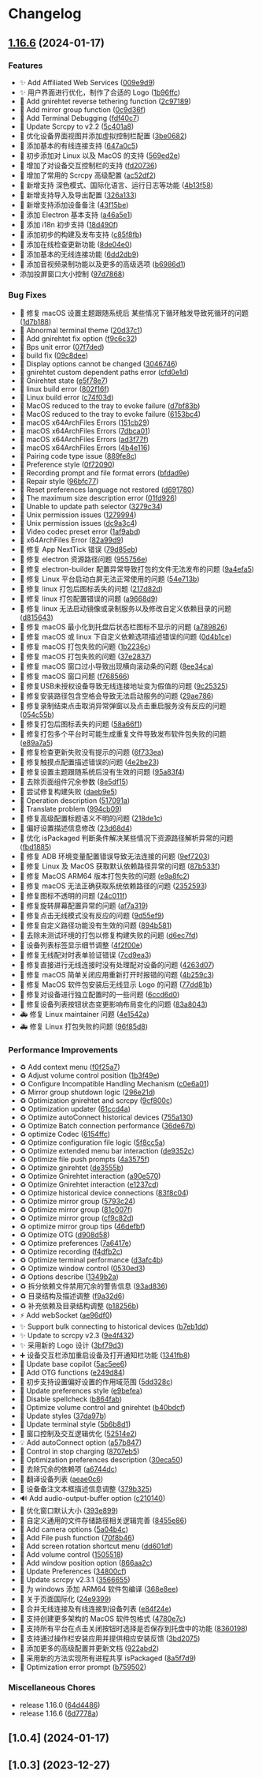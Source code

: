 # Changelog

## [1.16.6](https://github.com/vuisme/escrcpy/compare/v1.16.6...v1.16.6) (2024-01-17)


### Features

* ✨ Add Affiliated Web Services ([009e9d9](https://github.com/vuisme/escrcpy/commit/009e9d90712b72f919b1f12f1f4c6848d0837989))
* ✨ 用户界面进行优化，制作了合适的 Logo ([1b96ffc](https://github.com/vuisme/escrcpy/commit/1b96ffca2ba8f1bf850ad428c02b2ca6cbc85db7))
* 🎉 Add gnirehtet reverse tethering function ([2c97189](https://github.com/vuisme/escrcpy/commit/2c9718997b97919b681e31ceabd87b1f96b13c07))
* 🎉 Add mirror group function ([0c9d36f](https://github.com/vuisme/escrcpy/commit/0c9d36fddbd7989073c514bc56a136ad3dc6f98d))
* 🎉 Add Terminal Debugging ([fdf40c7](https://github.com/vuisme/escrcpy/commit/fdf40c70e87a7e6fa79acdde16b6222b19a66a30))
* 🎉 Update Scrcpy to v2.2 ([5c401a8](https://github.com/vuisme/escrcpy/commit/5c401a82ff44dc3f02d296c64c6fdd4ab1d9523d))
* 🎉 优化设备界面视图并添加虚拟控制栏配置 ([3be0682](https://github.com/vuisme/escrcpy/commit/3be0682078f9f6896fa9cd6a5128290820098889))
* 📝 添加基本的有线连接支持 ([647a0c5](https://github.com/vuisme/escrcpy/commit/647a0c56062a930d6957d54495491580e36dca8b))
* 🚀 初步添加对 Linux 以及 MacOS 的支持 ([569ed2e](https://github.com/vuisme/escrcpy/commit/569ed2e2fa13a48d9eeb3fa04b8346beca66414a))
* 🚀 增加了对设备交互控制栏的支持 ([fd20736](https://github.com/vuisme/escrcpy/commit/fd207364a4cb68e352b594bf2d55905e53949a33))
* 🚀 增加了常用的 Scrcpy 高级配置 ([ac52df2](https://github.com/vuisme/escrcpy/commit/ac52df2add6b94d51a86576e40621d584f9c9832))
* 🚀 新增支持 深色模式、国际化语言、运行日志等功能 ([4b13f58](https://github.com/vuisme/escrcpy/commit/4b13f5892bf2b1197fdb460ab4b88ccd60eeabd1))
* 🚀 新增支持导入及导出配置 ([326a133](https://github.com/vuisme/escrcpy/commit/326a13346050ac02a7b8ffab2aeadda3c803ec45))
* 🚀 新增支持添加设备备注 ([43f15be](https://github.com/vuisme/escrcpy/commit/43f15be265368766d122f752e59cd4ed623c695d))
* 🚀 添加 Electron 基本支持 ([a46a5e1](https://github.com/vuisme/escrcpy/commit/a46a5e1154826079975e4e1a8b3a7e0955273f4d))
* 🚀 添加 i18n 初步支持 ([18d490f](https://github.com/vuisme/escrcpy/commit/18d490f3716b86f99c00cb3150e444ead2e69021))
* 🚀 添加初步的构建及发布支持 ([c85f8fb](https://github.com/vuisme/escrcpy/commit/c85f8fb187c3f2d86c2f709e7aee839e74dfe090))
* 🚀 添加在线检查更新功能 ([8de04e0](https://github.com/vuisme/escrcpy/commit/8de04e0d6a178f159f2dbdeba888df54386dc64e))
* 🚀 添加基本的无线连接功能 ([6dd2db9](https://github.com/vuisme/escrcpy/commit/6dd2db9da927beef6e298ebdaf47f45326fee513))
* 🚀 添加音视频录制功能以及更多的高级选项 ([b6986d1](https://github.com/vuisme/escrcpy/commit/b6986d14de2accee314dac1986f467fbd2893877))
* 添加投屏窗口大小控制 ([97d7868](https://github.com/vuisme/escrcpy/commit/97d7868abaf321a5693b621b97af82ecf3fa9ada))


### Bug Fixes

* 🎨 修复 macOS 设置主题跟随系统后 某些情况下循环触发导致死循环的问题 ([1d7b188](https://github.com/vuisme/escrcpy/commit/1d7b188885998552b4fd371ba76b666243cd743c))
* 🐛 Abnormal terminal theme ([20d37c1](https://github.com/vuisme/escrcpy/commit/20d37c11b4e7a48a046e8b08b693d0191c4aaf77))
* 🐛 Add gnirehtet fix option ([f9c6c32](https://github.com/vuisme/escrcpy/commit/f9c6c321744bcf5ab4e7e2aaab6f9fef1aa72cc0))
* 🐛 Bps unit error ([07f7ded](https://github.com/vuisme/escrcpy/commit/07f7ded0b5e1a2404b89217816d08eac5c904ba2))
* 🐛 build fix ([09c8dee](https://github.com/vuisme/escrcpy/commit/09c8deeca9d919502b77e3dfbd253ae8b77b651b))
* 🐛 Display options cannot be changed ([3046746](https://github.com/vuisme/escrcpy/commit/3046746de808d91e776c6176a5613e5f44309b36))
* 🐛 gnirehtet custom dependent paths error ([cfd0e1d](https://github.com/vuisme/escrcpy/commit/cfd0e1dc5f2e248923def25cebe0cffba56125b7))
* 🐛 Gnirehtet state ([e5f78e7](https://github.com/vuisme/escrcpy/commit/e5f78e7f86d4734b9f355cf1fb49c533e04a1b89))
* 🐛 linux build error ([802f16f](https://github.com/vuisme/escrcpy/commit/802f16f7f00f28cc3319af6da9883c9efa299559))
* 🐛 Linux build error ([c74f03d](https://github.com/vuisme/escrcpy/commit/c74f03dff6ed9eb2ffa7e928e2ee7825019fc679))
* 🐛 MacOS reduced to the tray to evoke failure ([d7bf83b](https://github.com/vuisme/escrcpy/commit/d7bf83b488df11cd18478b837de2c2c141bba470))
* 🐛 MacOS reduced to the tray to evoke failure ([6153bc4](https://github.com/vuisme/escrcpy/commit/6153bc4c52c7fa9c5b848407d218c95ac253f7b7))
* 🐛 macOS x64ArchFiles Errors ([151cb29](https://github.com/vuisme/escrcpy/commit/151cb2967960f91d12137da7ee03306d6e5a1677))
* 🐛 macOS x64ArchFiles Errors ([7dbca01](https://github.com/vuisme/escrcpy/commit/7dbca016044b156c6fb76b4c2e14a6cf920af32c))
* 🐛 macOS x64ArchFiles Errors ([ad3f77f](https://github.com/vuisme/escrcpy/commit/ad3f77f8a12666503ade9ecc4be747e901e63567))
* 🐛 macOS x64ArchFiles Errors ([4b4e116](https://github.com/vuisme/escrcpy/commit/4b4e11642b5bd35e37c25f6eea58cec49355bfb3))
* 🐛 Pairing code type issue ([889fe8c](https://github.com/vuisme/escrcpy/commit/889fe8c805e968feefc73661aa125ee0e197c006))
* 🐛 Preference style ([0f72090](https://github.com/vuisme/escrcpy/commit/0f7209064beb26301e3e1e90269938fba03c7d70))
* 🐛 Recording prompt and file format errors ([bfdad9e](https://github.com/vuisme/escrcpy/commit/bfdad9e8dee31f0c8e59078ebbed646bab499375))
* 🐛 Repair style ([96bfc77](https://github.com/vuisme/escrcpy/commit/96bfc7770e5142965540fec2d19a84b74106629c))
* 🐛 Reset preferences language not restored ([d691780](https://github.com/vuisme/escrcpy/commit/d69178013359b7f2499e4a66c4c124dcb425cfe2))
* 🐛 The maximum size description error ([01fd926](https://github.com/vuisme/escrcpy/commit/01fd9264a6f5ad03a0ab2de3cfba5e1d1e4c0924))
* 🐛 Unable to update path selector ([3279c34](https://github.com/vuisme/escrcpy/commit/3279c34bf014780a83ea38b475ef0698490041c7))
* 🐛 Unix permission issues ([1279994](https://github.com/vuisme/escrcpy/commit/12799943ffe01b6196928599c92021d10e9210d0))
* 🐛 Unix permission issues ([dc9a3c4](https://github.com/vuisme/escrcpy/commit/dc9a3c4ae0c87384381dd3bb3311c19eadddf334))
* 🐛 Video codec preset error ([1af9abd](https://github.com/vuisme/escrcpy/commit/1af9abd8eafce1874e2f122b16bcc0dee56f28d3))
* 🐛 x64ArchFiles Error ([82a99d9](https://github.com/vuisme/escrcpy/commit/82a99d9c134639580b16fc54df3332e3b75f4f87))
* 🐛 修复 App NextTick 错误 ([79d85eb](https://github.com/vuisme/escrcpy/commit/79d85ebeee8f7d93913f3f3f9aeeeb7d02fda292))
* 🐛 修复 electron 资源路径问题 ([955756e](https://github.com/vuisme/escrcpy/commit/955756e114a485ec3595d39d5b45185a3970258f))
* 🐛 修复 electron-builder 配置异常导致打包的文件无法发布的问题 ([9a4efa5](https://github.com/vuisme/escrcpy/commit/9a4efa5e4ded0b1e4fc7dfe71f43eb953e8dc64e))
* 🐛 修复 Linux 平台启动白屏无法正常使用的问题 ([54e713b](https://github.com/vuisme/escrcpy/commit/54e713b1dfb1f1ed470e13f7ea512442a53764fc))
* 🐛 修复 linux 打包后图标丢失的问题 ([217d82d](https://github.com/vuisme/escrcpy/commit/217d82d03e98f6e3a0a9e8b8f737eccbb3fa5350))
* 🐛 修复 linux 打包配置错误的问题 ([a9668d9](https://github.com/vuisme/escrcpy/commit/a9668d943f13ae77c22aa84d99f998d8c3086781))
* 🐛 修复 linux 无法启动镜像或录制服务以及修改自定义依赖目录的问题 ([d815643](https://github.com/vuisme/escrcpy/commit/d8156437bc8aa77f8c40a4d3fb9bba587f927436))
* 🐛 修复 macOS 最小化到托盘后状态栏图标不显示的问题 ([a789826](https://github.com/vuisme/escrcpy/commit/a78982673fe7ddb559c49d99453fd0a87a59981f))
* 🐛 修复 macOS 或 linux 下自定义依赖选项描述错误的问题 ([0d4b1ce](https://github.com/vuisme/escrcpy/commit/0d4b1cee13bb4d0df429cb89d53b979c142c0101))
* 🐛 修复 macOS 打包失败的问题 ([1b2236c](https://github.com/vuisme/escrcpy/commit/1b2236c908b2b27cf85a50ef4b1a056df102c7de))
* 🐛 修复 macOS 打包失败的问题 ([37e2837](https://github.com/vuisme/escrcpy/commit/37e283784ec0da4cc8f173bc8a90a3d675eafa9c))
* 🐛 修复 macOS 窗口过小导致出现横向滚动条的问题 ([8ee34ca](https://github.com/vuisme/escrcpy/commit/8ee34cafee6c3ddbb866b9c58731c16b4287648c))
* 🐛 修复 macOS 窗口问题 ([f768566](https://github.com/vuisme/escrcpy/commit/f768566636f737bc98d89c443de27a69b343a21f))
* 🐛 修复USB未授权设备导致无线连接地址变为假值的问题 ([9c25325](https://github.com/vuisme/escrcpy/commit/9c25325d672a3447df21abe9bc01a7c22b440ec9))
* 🐛 修复安装路径包含空格会导致无法启动服务的问题 ([29ae786](https://github.com/vuisme/escrcpy/commit/29ae786768bafdf72e68a5a7c17bc9fa4d75ba9e))
* 🐛 修复录制结束点击取消异常弹窗以及点击重启服务没有反应的问题 ([054c55b](https://github.com/vuisme/escrcpy/commit/054c55b26deeff7b5c90b93aa0ca588fa0a5ce43))
* 🐛 修复打包后图标丢失的问题 ([58a66f1](https://github.com/vuisme/escrcpy/commit/58a66f1b8576bbaf1fc53649ccb786d4b62137d9))
* 🐛 修复打包多个平台时可能生成重复文件导致发布软件包失败的问题 ([e89a7a5](https://github.com/vuisme/escrcpy/commit/e89a7a564fe8b685e8057b398921eaa383af8ac2))
* 🐛 修复检查更新失败没有提示的问题 ([6f733ea](https://github.com/vuisme/escrcpy/commit/6f733ea76d6ad805bc4c11f480f3bd07afc5615a))
* 🐛 修复触摸点配置描述错误的问题 ([4e2be23](https://github.com/vuisme/escrcpy/commit/4e2be23815418af1e693f53362948a6b6806a0a9))
* 🐛 修复设置主题跟随系统后没有生效的问题 ([95a83f4](https://github.com/vuisme/escrcpy/commit/95a83f4072c9428ec12dd18cab9f6f8566f83a1f))
* 🐛 去除页面组件冗余参数 ([8e5df15](https://github.com/vuisme/escrcpy/commit/8e5df15f6aad94e0eb783961605dc8032c253a7a))
* 🐛 尝试修复构建失败 ([daeb9e5](https://github.com/vuisme/escrcpy/commit/daeb9e5facfe9575182462f05106ed3b6cacee41))
* 📝 Operation description ([517091a](https://github.com/vuisme/escrcpy/commit/517091a5ca56a367fae17c535783f3025afa8af9))
* 📝 Translate problem ([994cb09](https://github.com/vuisme/escrcpy/commit/994cb094285cb3d1dc5d14ecbf40e45e057033b8))
* 📝 修复高级配置标题语义不明的问题 ([218de1c](https://github.com/vuisme/escrcpy/commit/218de1c7a427f7348736d0c0207bd1c5592e8f3d))
* 📝 偏好设置描述信息修改 ([23d68d4](https://github.com/vuisme/escrcpy/commit/23d68d475054ad2f82d5e90919ddc11934ae64fb))
* 🔧 优化 isPackaged 判断条件解决某些情况下资源路径解析异常的问题 ([fbd1885](https://github.com/vuisme/escrcpy/commit/fbd188511df20fffefa936d75edb812abe16baa0))
* 🔧 修复 ADB 环境变量配置错误导致无法连接的问题 ([9ef7203](https://github.com/vuisme/escrcpy/commit/9ef720383e7af30640c7096f8d3cde84fd68a7b8))
* 🔧 修复 Linux 及 MacOS 获取默认依赖路径异常的问题 ([87b533f](https://github.com/vuisme/escrcpy/commit/87b533f714204659f72b1d88c3fec895125ee590))
* 🔧 修复 MacOS ARM64 版本打包失败的问题 ([e9a8fc2](https://github.com/vuisme/escrcpy/commit/e9a8fc2a625c60707f842fd7bbb1ca41e777fad2))
* 🔧 修复 macOS 无法正确获取系统依赖路径的问题 ([2352593](https://github.com/vuisme/escrcpy/commit/23525930a44c0e9bdd338fb55e11059ad7391484))
* 🔧 修复图标不透明的问题 ([24c011f](https://github.com/vuisme/escrcpy/commit/24c011f172eb8d4761090a0e036fae3f572d10bb))
* 🔧 修复旋转屏幕配置异常的问题 ([af7a319](https://github.com/vuisme/escrcpy/commit/af7a3192e4231be6dbc0bd681a14d7568b1e2ba2))
* 🔧 修复点击无线模式没有反应的问题 ([9d55ef9](https://github.com/vuisme/escrcpy/commit/9d55ef9187c02099b9428de87f8e661b7b3d2163))
* 🔧 修复自定义路径功能没有生效的问题 ([894b581](https://github.com/vuisme/escrcpy/commit/894b581988995ad8e6e386041b231722ca9e7ffa))
* 🔧 去除未测试环境的打包以修复构建失败的问题 ([d6ec7fd](https://github.com/vuisme/escrcpy/commit/d6ec7fdfbe9a079619da5c97f8512cffb91491ce))
* 🔧 设备列表标签显示细节调整 ([4f2f00e](https://github.com/vuisme/escrcpy/commit/4f2f00e3b54c944b39de991fbf59619bd40276ff))
* 🔨 修复无线配对时表单验证错误 ([7cd9ea3](https://github.com/vuisme/escrcpy/commit/7cd9ea3ae5b6b264eb223d969770bae742aab4b1))
* 🔨 修复直接进行无线连接时没有处理配对设备的问题 ([4263d07](https://github.com/vuisme/escrcpy/commit/4263d07076647f8ce3a4d21db72deac73d3825a7))
* 🚀 修复 macOS 简单关闭应用重新打开时报错的问题 ([4b259c3](https://github.com/vuisme/escrcpy/commit/4b259c3771d8923dec55845b6070d06a36e83e3b))
* 🚀 修复 MacOS 软件包安装后无线显示 Logo 的问题 ([77dd81b](https://github.com/vuisme/escrcpy/commit/77dd81b11533681bc0d9b62bfb77db8e40b27f71))
* 🚀 修复对设备进行独立配置时的一些问题 ([6ccd6d0](https://github.com/vuisme/escrcpy/commit/6ccd6d09a4220e16cf6c46d9502854028cfbc7c0))
* 🚀 修复设备列表按钮状态变更影响布局变化的问题 ([83a8043](https://github.com/vuisme/escrcpy/commit/83a8043b2524b30d0c5993260a6f673d22563251))
* 🚑️ 修复 Linux maintainer 问题 ([4e1542a](https://github.com/vuisme/escrcpy/commit/4e1542a54902a3177fe7448e59059b093168a653))
* 🚑️ 修复 Linux 打包失败的问题 ([96f85d8](https://github.com/vuisme/escrcpy/commit/96f85d8264d710b8b3b49da57d01981e4a08298b))


### Performance Improvements

* ♻️ Add context menu ([f0f25a7](https://github.com/vuisme/escrcpy/commit/f0f25a79ab8f85d590cbe83de742ae4ea32ad5a5))
* ♻️ Adjust volume control position ([1b3f49e](https://github.com/vuisme/escrcpy/commit/1b3f49edb2e263766f0c2cb9d0f67f463457199f))
* ♻️ Configure Incompatible Handling Mechanism ([c0e6a01](https://github.com/vuisme/escrcpy/commit/c0e6a015446916d638c2888626408f966d378e2e))
* ♻️ Mirror group shutdown logic ([296e21d](https://github.com/vuisme/escrcpy/commit/296e21dfcf5f2fb28eed1159757bddb15e00f515))
* ♻️ Optimization gnirehtet and scrcpy ([9cf800c](https://github.com/vuisme/escrcpy/commit/9cf800c2a0a12acda7465ec800257376ada7a102))
* ♻️ Optimization updater ([61ccd4a](https://github.com/vuisme/escrcpy/commit/61ccd4a4690a1da46a492ef4b6f78ba0778619fd))
* ♻️ Optimize autoConnect historical devices ([755a130](https://github.com/vuisme/escrcpy/commit/755a130ec0a0756c85d077ee1723c50457285802))
* ♻️ Optimize Batch connection performance ([36de67b](https://github.com/vuisme/escrcpy/commit/36de67b59077574c28bd99356b4582baee39c0a4))
* ♻️ optimize Codec ([6154ffc](https://github.com/vuisme/escrcpy/commit/6154ffcfaeb060dbf66bfdf08c7af00a93f5de2d))
* ♻️ Optimize configuration file logic ([5f8cc5a](https://github.com/vuisme/escrcpy/commit/5f8cc5a01312b95bd177509b824f1f2c7a8a531e))
* ♻️ Optimize extended menu bar interaction ([de9352c](https://github.com/vuisme/escrcpy/commit/de9352cf8ee21c9a8feac4da711dc5c8c1640c76))
* ♻️ Optimize file push prompts ([4a3575f](https://github.com/vuisme/escrcpy/commit/4a3575f8ed916bf1a9afc88169fd324c9bb90b35))
* ♻️ Optimize gnirehtet ([de3555b](https://github.com/vuisme/escrcpy/commit/de3555ba1e6cb92e11306e96bed4fffeeb82dedc))
* ♻️ Optimize Gnirehtet interaction ([a90e570](https://github.com/vuisme/escrcpy/commit/a90e5705b26f9eb07c8c38492bdaf64ca0e1f98e))
* ♻️ Optimize Gnirehtet interaction ([e1237cd](https://github.com/vuisme/escrcpy/commit/e1237cd0505d4587345e674e7a65c2b97192ccb5))
* ♻️ Optimize historical device connections ([83f8c04](https://github.com/vuisme/escrcpy/commit/83f8c041dec72996af932d1e18833a295646cdce))
* ♻️ Optimize mirror group ([5793c24](https://github.com/vuisme/escrcpy/commit/5793c246fa7e678b49d8d3c4e388de04fa7e82fb))
* ♻️ Optimize mirror group ([81c007f](https://github.com/vuisme/escrcpy/commit/81c007f9d0617371b717e5f6eba5a9fa474456d6))
* ♻️ Optimize mirror group ([cf9c82d](https://github.com/vuisme/escrcpy/commit/cf9c82dcbcbfdd77f66242298a8309d2e5926044))
* ♻️ optimize mirror group tips ([46defbf](https://github.com/vuisme/escrcpy/commit/46defbf680330ef8efecc6fb5f7a553f7ac5692a))
* ♻️ Optimize OTG ([d908d58](https://github.com/vuisme/escrcpy/commit/d908d588b046a54e425879ce0a5469234a2053bc))
* ♻️ Optimize preferences ([7a6417e](https://github.com/vuisme/escrcpy/commit/7a6417ecf42082798e5eaa93a2552ddff686ebda))
* ♻️ Optimize recording ([f4dfb2c](https://github.com/vuisme/escrcpy/commit/f4dfb2ca983fbacc436f2ce99a5d02bf0027014f))
* ♻️ Optimize terminal performance ([d3afc4b](https://github.com/vuisme/escrcpy/commit/d3afc4ba626332622a86aa46078016d5883960d2))
* ♻️ Optimize window control ([0530ed3](https://github.com/vuisme/escrcpy/commit/0530ed38efa22e36fa6f784bda073a7264d98471))
* ♻️ Options describe ([1349b2a](https://github.com/vuisme/escrcpy/commit/1349b2a1f66c99413420a4fa93fcada62863a6cb))
* ♻️ 拆分依赖文件禁用冗余的警告信息 ([93ad836](https://github.com/vuisme/escrcpy/commit/93ad83689f191ef60a9faf0b97c47157889edc40))
* ♻️ 目录结构及描述调整 ([f9a32d6](https://github.com/vuisme/escrcpy/commit/f9a32d6f28a657be6f1c91f354fd5677756f5cf5))
* ♻️ 补充依赖及目录结构调整 ([b18256b](https://github.com/vuisme/escrcpy/commit/b18256b6fc9fee4dd9830e72a9b9b6707022dfc4))
* ⚡️ Add webSocket ([ae96df0](https://github.com/vuisme/escrcpy/commit/ae96df03d40c8f2d2543910c3d6e1bc85978fedd))
* ✨ Support bulk connecting to historical devices ([b7eb1dd](https://github.com/vuisme/escrcpy/commit/b7eb1dd0d67dac779ca3dd1eaed41040b4124810))
* ✨ Update to scrcpy v2.3 ([9e4f432](https://github.com/vuisme/escrcpy/commit/9e4f432333a41d56c9393853ea35b48375583d00))
* ✨ 采用新的 Logo 设计 ([3bf79d3](https://github.com/vuisme/escrcpy/commit/3bf79d37d1f5957abf8d50067f2eda64859131c1))
* ➕ 设备交互栏添加重启设备及打开通知栏功能 ([1341fb8](https://github.com/vuisme/escrcpy/commit/1341fb82ebaa3707c1f6661d750526ab3548a87c))
* 🍻 Update base copilot ([5ac5ee6](https://github.com/vuisme/escrcpy/commit/5ac5ee6e970ed7523fd27280a92ccb105da26b26))
* 🎉 Add OTG functions ([e249d84](https://github.com/vuisme/escrcpy/commit/e249d847e497eca9f69e73849923711d33c0b454))
* 🎉 初步支持设置偏好设置的作用域范围 ([5dd328c](https://github.com/vuisme/escrcpy/commit/5dd328ceef1019ea00581f8bc34c2f3fbf9ae34a))
* 🎨 Update preferences style ([e9befea](https://github.com/vuisme/escrcpy/commit/e9befea886b4a9152605aafeb7691d0ba3d0982a))
* 💄 Disable spellcheck ([b864fab](https://github.com/vuisme/escrcpy/commit/b864faba4466410a3f01f5186d55a214f251b5fc))
* 💄 Optimize volume control and gnirehtet ([b40bdcf](https://github.com/vuisme/escrcpy/commit/b40bdcfd7d583fb46441a6d97f5b1db7f15196e6))
* 💄 Update styles ([37da97b](https://github.com/vuisme/escrcpy/commit/37da97bc30153f0e5cbf1330ee1b4f44c5850fd0))
* 💄 Update terminal style ([5b6b8d1](https://github.com/vuisme/escrcpy/commit/5b6b8d11501b19772c26a6693e57938acfdb6590))
* 💄 窗口控制及交互逻辑优化 ([52514e2](https://github.com/vuisme/escrcpy/commit/52514e2daf07ea769dd53bc81ed7e9e0bfd64bb0))
* 💡 Add autoConnect option ([a57b847](https://github.com/vuisme/escrcpy/commit/a57b847dd910a16ebdbdfa93683e5e2540849aa7))
* 📝 Control in stop charging ([8707eb5](https://github.com/vuisme/escrcpy/commit/8707eb54096d589a33b4ee138710033aa60071ed))
* 📝 Optimization preferences description ([30eca50](https://github.com/vuisme/escrcpy/commit/30eca508373c32b44628dcc455d1315ac6e34253))
* 📝 去除冗余的依赖项 ([a6744dc](https://github.com/vuisme/escrcpy/commit/a6744dc485d2abeba1f09a5c69e86d008c3c1c35))
* 📝 翻译设备列表 ([aeae0c6](https://github.com/vuisme/escrcpy/commit/aeae0c65bb1d083a70a9d3f95e973264e4944ad4))
* 📝 设备备注文本框描述信息调整 ([379b325](https://github.com/vuisme/escrcpy/commit/379b3252f88410cda37abe90a32defd74cd8a1b2))
* 🔊 Add audio-output-buffer option ([c210140](https://github.com/vuisme/escrcpy/commit/c2101405366df871d3958721168d8ab32a3bc79f))
* 🔨 优化窗口默认大小 ([393e899](https://github.com/vuisme/escrcpy/commit/393e899eebd684b16388797415b8c843baf110c2))
* 🔨 自定义通用的文件存储路径相关逻辑完善 ([8455e86](https://github.com/vuisme/escrcpy/commit/8455e8692be67bc947f76ebcbd4ea4f476ccbca4))
* 🚀 Add camera options ([5a04b4c](https://github.com/vuisme/escrcpy/commit/5a04b4c3b89f3094a412d545948080ed9804f0a3))
* 🚀 Add File push function ([70f8b46](https://github.com/vuisme/escrcpy/commit/70f8b469b9458b0f19064b8b5a038431e6c02878))
* 🚀 Add screen rotation shortcut menu ([dd601df](https://github.com/vuisme/escrcpy/commit/dd601dfdfed50c427ab9e17bc928a7c1c3ff9d4a))
* 🚀 Add volume control ([1505518](https://github.com/vuisme/escrcpy/commit/15055188e1cf6296f8d73f772bad2f681996e9f3))
* 🚀 Add window position option ([866aa2c](https://github.com/vuisme/escrcpy/commit/866aa2cfd253f702112367a857c88c40714c1065))
* 🚀 Update Preferences ([34800cf](https://github.com/vuisme/escrcpy/commit/34800cf5c192b6daf9be1556e610a028d6c97632))
* 🚀 Update scrcpy v2.3.1 ([3566655](https://github.com/vuisme/escrcpy/commit/3566655f46b7221973386ff423d91c426907386d))
* 🚀 为 windows 添加 ARM64 软件包编译 ([368e8ee](https://github.com/vuisme/escrcpy/commit/368e8ee45501b4c68f3509341421d797e5d249ca))
* 🚀 关于页面国际化 ([24e9399](https://github.com/vuisme/escrcpy/commit/24e939998e84c126f9a0689ad23809c708913036))
* 🚀 合并无线连接及有线连接到设备列表 ([e84f24e](https://github.com/vuisme/escrcpy/commit/e84f24e816e22cd83233dac240c2e384b50ae580))
* 🚀 支持创建更多架构的 MacOS 软件包格式 ([4780e7c](https://github.com/vuisme/escrcpy/commit/4780e7c5063fc2c103d1502c75a3fd3af6719d7b))
* 🚀 支持所有平台在点击关闭按钮时选择是否保存到托盘中的功能 ([8360198](https://github.com/vuisme/escrcpy/commit/83601984ec2015f007fbe635ea71e7866023102e))
* 🚀 支持通过操作栏安装应用并提供相应安装反馈 ([3bd2075](https://github.com/vuisme/escrcpy/commit/3bd20753242c3f8b218bc23c4077495e0a1ecd7f))
* 🚀 添加更多的高级配置并更新文档 ([922abd2](https://github.com/vuisme/escrcpy/commit/922abd2a1f051fe2ffbcc143aeb699f719a344f2))
* 🚀 采用新的方法实现所有进程共享 isPackaged ([8a5f7d9](https://github.com/vuisme/escrcpy/commit/8a5f7d9f37cb371f4210149b880535ea677620ea))
* 🚨 Optimization error prompt ([b759502](https://github.com/vuisme/escrcpy/commit/b75950298feb599fdfe7ff9cad9edcae1cd79871))


### Miscellaneous Chores

* release 1.16.0 ([64d4486](https://github.com/vuisme/escrcpy/commit/64d44863c5942c8e9a9b42a42bab2cb04b22c2d3))
* release 1.16.6 ([6d7778a](https://github.com/vuisme/escrcpy/commit/6d7778a6ca557d0605835893f767faeab4fc8656))

## [1.0.4] (2024-01-17)
## [1.0.3] (2023-12-27)
